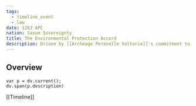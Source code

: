 ```yaml
---
tags:
  - timeline_event
  - law
date: 1263 APC
nation: Saxum Sovereignty
title: The Environmental Protection Accord
description: Driven by [[Archmage Perenelle Valtoria]]'s commitment to safeguarding nature, this accord imposed strict regulations on industrial practices and resource extraction to mitigate environmental harm. It aimed to balance technological progress with ecological preservation, ensuring the responsible use of the nation's natural resources.
---
```

## Overview
```dataviewjs
var p = dv.current();
dv.span(p.description)
```

[[Timeline]]